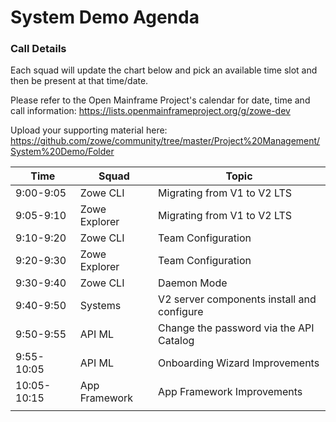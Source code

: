 # System Demo Agenda

### Call Details
Each squad will update the chart below and pick an available time slot and then be present at that time/date.

Please refer to the Open Mainframe Project's calendar for date, time and call information:
https://lists.openmainframeproject.org/g/zowe-dev

Upload your supporting material here:
https://github.com/zowe/community/tree/master/Project%20Management/System%20Demo/Folder


| Time        | Squad              | Topic                                                |
| ----------- | ------------------ | ---------------------------------------------------- |
| 9:00-9:05   | Zowe CLI           | Migrating from V1 to V2 LTS                          |
| 9:05-9:10   | Zowe Explorer      | Migrating from V1 to V2 LTS                          |
| 9:10-9:20   | Zowe CLI           | Team Configuration                                   |
| 9:20-9:30   | Zowe Explorer      | Team Configuration                                   |
| 9:30-9:40   | Zowe CLI           | Daemon Mode                                          |
| 9:40-9:50   | Systems            | V2 server components install and configure           |
| 9:50-9:55   | API ML             | Change the password via the API Catalog              |
| 9:55-10:05  | API ML             | Onboarding Wizard Improvements                       |
| 10:05-10:15 | App Framework      | App Framework Improvements                           |
|             |                    |                                                      |

